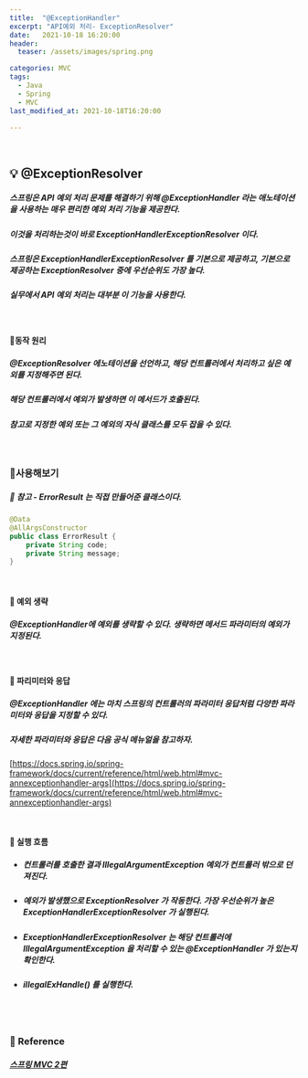 ```yaml
---
title:  "@ExceptionHandler"
excerpt: "API예외 처리- ExceptionResolver"
date:   2021-10-18 16:20:00
header:
  teaser: /assets/images/spring.png

categories: MVC
tags:
  - Java
  - Spring
  - MVC
last_modified_at: 2021-10-18T16:20:00

---
```


<br/>

## 💡 @ExceptionResolver

##### 스프링은 API 예외 처리 문제를 해결하기 위해 @ExceptionHandler 라는 애노테이션을 사용하는 매우 편리한 예외 처리 기능을 제공한다.

##### 이것을 처리하는것이 바로 ExceptionHandlerExceptionResolver 이다.

##### 스프링은 ExceptionHandlerExceptionResolver 를 기본으로 제공하고, 기본으로 제공하는 ExceptionResolver 중에 우선순위도 가장 높다. 

##### 실무에서 API 예외 처리는 대부분 이 기능을 사용한다.

<br/>

#### 🔎동작 원리

##### @ExceptionResolver 에노테이션을 선언하고, 해당 컨트롤러에서 처리하고 싶은 예외를 지정해주면 된다. 

##### 해당 컨트롤러에서 예외가 발생하면 이 메서드가 호출된다.

##### 참고로 지정한 예외 또는 그 예외의 자식 클래스를 모두 잡을 수 있다.



<br/>

### 🔎사용해보기

<script src="https://gist.github.com/ShinDongHun1/761d4e631e00afce4982a92ecc9928eb.js"></script>

##### 🔎 참고 - ErrorResult 는 직접 만들어준 클래스이다.

```java
@Data
@AllArgsConstructor
public class ErrorResult {
    private String code;
    private String message;
}
```

<br/>

#### 🔎 예외 생략

##### @ExceptionHandler에 예외를 생략할 수 있다. 생략하면 메서드 파라미터의 예외가 지정된다.

<br/>

#### 🔎 파리미터와 응답

##### @ExceptionHandler 에는 마치 스프링의 컨트롤러의 파라미터 응답처럼 다양한 파라미터와 응답을 지정할 수 있다.

##### 자세한 파라미터와 응답은 다음 공식 메뉴얼을 참고하자.

[https://docs.spring.io/spring-framework/docs/current/reference/html/web.html#mvc-annexceptionhandler-args](https://docs.spring.io/spring-framework/docs/current/reference/html/web.html#mvc-annexceptionhandler-args)

<br/>

#### 🔎 실행 흐름

- ##### 컨트롤러를 호출한 결과 IllegalArgumentException 예외가 컨트롤러 밖으로 던져진다.

- ##### 예외가 발생했으로 ExceptionResolver 가 작동한다. 가장 우선순위가 높은ExceptionHandlerExceptionResolver 가 실행된다.

- ##### ExceptionHandlerExceptionResolver 는 해당 컨트롤러에 IllegalArgumentException 을 처리할 수 있는 @ExceptionHandler 가 있는지 확인한다.

- ##### illegalExHandle() 를 실행한다.

<br/>

<br/>

### 📔 Reference

##### [스프링 MVC 2편](https://www.inflearn.com/course/%EC%8A%A4%ED%94%84%EB%A7%81-mvc-2/dashboard)

<br/>

